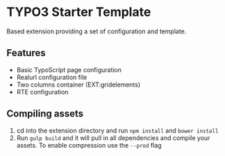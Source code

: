 # TYPO3 Starter Template

Based extension providing a set of configuration and template.

## Features

- Basic TypoScript page configuration
- Realurl configuration file
- Two columns container (EXT:gridelements)
- RTE configuration

## Compiling assets

1. cd into the extension directory and run `npm install` and `bower install`
2. Run `gulp build` and it will pull in all dependencies and compile your assets. To enable compression use the `--prod` flag
